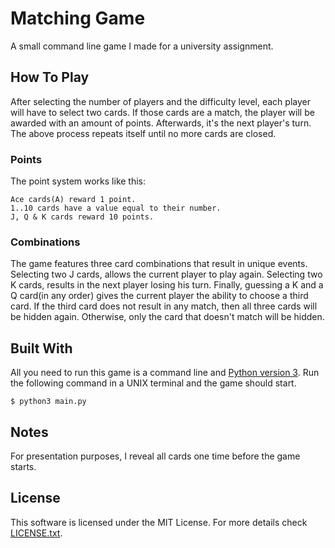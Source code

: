 # Matching Game
A small command line game I made for a university assignment.

## How To Play
After selecting the number of players and the difficulty level, each player will have to select two cards. If those cards are a match,
the player will be awarded with an amount of points. Afterwards, it's the next player's turn. The above process repeats itself until no more cards are closed.

### Points
The point system works like this:
```
Ace cards(A) reward 1 point.
1..10 cards have a value equal to their number.
J, Q & K cards reward 10 points.
```

### Combinations
The game features three card combinations that result in unique events. Selecting two J cards, allows the current player to
play again. Selecting two K cards, results in the next player losing his turn. Finally, guessing a K and a Q card(in any order)
gives the current player the ability to choose a third card. If the third card does not result in any match, then all three cards will be hidden again.
Otherwise, only the card that doesn't match will be hidden.

## Built With
All you need to run this game is a command line and [Python version 3](https://www.python.org/).
Run the following command in a UNIX terminal and the game should start.
```
$ python3 main.py
```

## Notes
For presentation purposes, I reveal all cards one time before the game starts.

## License
This software is licensed under the MIT License. For more details check [LICENSE.txt](LICENSE.txt).

